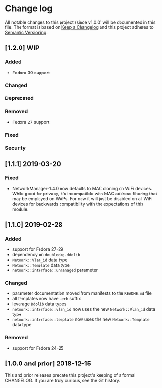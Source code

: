 <!--
This file is part of the doubledog-network Puppet module.
Copyright 2018-2019 John Florian
SPDX-License-Identifier: GPL-3.0-or-later

Template

## [VERSION] WIP
### Added
### Changed
### Deprecated
### Removed
### Fixed
### Security

-->

# Change log

All notable changes to this project (since v1.0.0) will be documented in this file.  The format is based on [Keep a Changelog](http://keepachangelog.com/en/1.0.0/) and this project adheres to [Semantic Versioning](http://semver.org).

## [1.2.0] WIP
### Added
- Fedora 30 support
### Changed
### Deprecated
### Removed
- Fedora 27 support
### Fixed
### Security

## [1.1.1] 2019-03-20
### Fixed
- NetworkManager-1.4.0 now defaults to MAC cloning on WiFi devices.  While good for privacy, it's incompatible with MAC address filtering that may be employed on WAPs.  For now it will just be disabled on all WiFi devices for backwards compatibility with the expectations of this module.

## [1.1.0] 2019-02-28
### Added
- support for Fedora 27-29
- dependency on `doubledog-ddolib`
- `Network::Vlan_id` data type
- `Network::Template` data type
- `network::interface::unmanaged` parameter
### Changed
- parameter documentation moved from manifests to the `README.md` file
- all templates now have `.erb` suffix
- leverage `Ddolib` data types
- `network::interface::vlan_id` now uses the new `Network::Vlan_id` data type
- `network::interface::template` now uses the new `Network::Template` data type
### Removed
- support for Fedora 24-25

## [1.0.0 and prior] 2018-12-15

This and prior releases predate this project's keeping of a formal CHANGELOG.  If you are truly curious, see the Git history.
